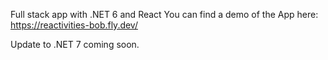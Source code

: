 Full stack app with .NET 6 and React
You can find a demo of the App here:
https://reactivities-bob.fly.dev/

Update to .NET 7 coming soon.
